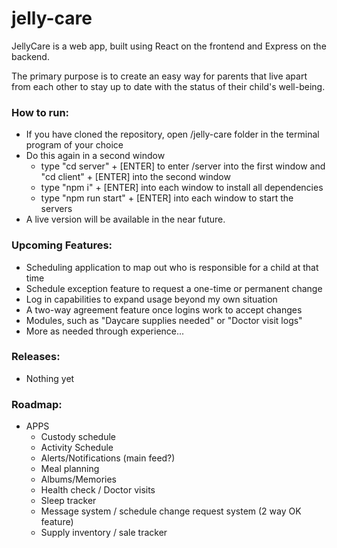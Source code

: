 # jelly-care
JellyCare is a web app, built using React on the frontend and Express on the backend.

The primary purpose is to create an easy way for parents that live apart from each other to stay up to date with the status of their child's well-being.

### How to run:
- If you have cloned the repository, open /jelly-care folder in the terminal program of your choice
- Do this again in a second window
  - type "cd server" + [ENTER] to enter /server into the first window and "cd client" + [ENTER] into the second window
  - type "npm i" + [ENTER] into each window to install all dependencies
  - type "npm run start" + [ENTER] into each window to start the servers
- A live version will be available in the near future.

### Upcoming Features:
- Scheduling application to map out who is responsible for a child at that time
- Schedule exception feature to request a one-time or permanent change
- Log in capabilities to expand usage beyond my own situation
- A two-way agreement feature once logins work to accept changes
- Modules, such as "Daycare supplies needed" or "Doctor visit logs"
- More as needed through experience...

### Releases:
- Nothing yet

### Roadmap:
- APPS
  - Custody schedule
  - Activity Schedule
  - Alerts/Notifications (main feed?)
  - Meal planning
  - Albums/Memories
  - Health check / Doctor visits
  - Sleep tracker
  - Message system / schedule change request system (2 way OK feature)
  - Supply inventory / sale tracker